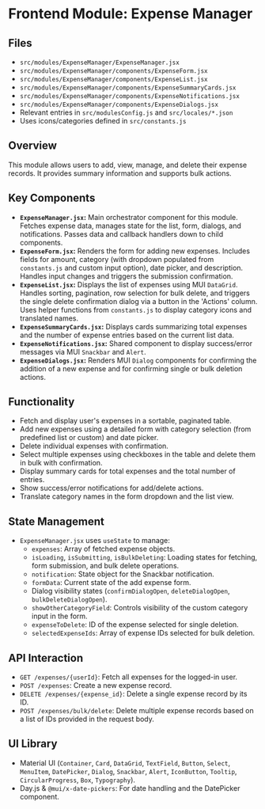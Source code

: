 # Frontend Module: Expense Manager

## Files

*   `src/modules/ExpenseManager/ExpenseManager.jsx`
*   `src/modules/ExpenseManager/components/ExpenseForm.jsx`
*   `src/modules/ExpenseManager/components/ExpenseList.jsx`
*   `src/modules/ExpenseManager/components/ExpenseSummaryCards.jsx`
*   `src/modules/ExpenseManager/components/ExpenseNotifications.jsx`
*   `src/modules/ExpenseManager/components/ExpenseDialogs.jsx`
*   Relevant entries in `src/modulesConfig.js` and `src/locales/*.json`
*   Uses icons/categories defined in `src/constants.js`

## Overview

This module allows users to add, view, manage, and delete their expense records. It provides summary information and supports bulk actions.

## Key Components

*   **`ExpenseManager.jsx`:** Main orchestrator component for this module. Fetches expense data, manages state for the list, form, dialogs, and notifications. Passes data and callback handlers down to child components.
*   **`ExpenseForm.jsx`:** Renders the form for adding new expenses. Includes fields for amount, category (with dropdown populated from `constants.js` and custom input option), date picker, and description. Handles input changes and triggers the submission confirmation.
*   **`ExpenseList.jsx`:** Displays the list of expenses using MUI `DataGrid`. Handles sorting, pagination, row selection for bulk delete, and triggers the single delete confirmation dialog via a button in the 'Actions' column. Uses helper functions from `constants.js` to display category icons and translated names.
*   **`ExpenseSummaryCards.jsx`:** Displays cards summarizing total expenses and the number of expense entries based on the current list data.
*   **`ExpenseNotifications.jsx`:** Shared component to display success/error messages via MUI `Snackbar` and `Alert`.
*   **`ExpenseDialogs.jsx`:** Renders MUI `Dialog` components for confirming the addition of a new expense and for confirming single or bulk deletion actions.

## Functionality

*   Fetch and display user's expenses in a sortable, paginated table.
*   Add new expenses using a detailed form with category selection (from predefined list or custom) and date picker.
*   Delete individual expenses with confirmation.
*   Select multiple expenses using checkboxes in the table and delete them in bulk with confirmation.
*   Display summary cards for total expenses and the total number of entries.
*   Show success/error notifications for add/delete actions.
*   Translate category names in the form dropdown and the list view.

## State Management

*   `ExpenseManager.jsx` uses `useState` to manage:
    *   `expenses`: Array of fetched expense objects.
    *   `isLoading`, `isSubmitting`, `isBulkDeleting`: Loading states for fetching, form submission, and bulk delete operations.
    *   `notification`: State object for the Snackbar notification.
    *   `formData`: Current state of the add expense form.
    *   Dialog visibility states (`confirmDialogOpen`, `deleteDialogOpen`, `bulkDeleteDialogOpen`).
    *   `showOtherCategoryField`: Controls visibility of the custom category input in the form.
    *   `expenseToDelete`: ID of the expense selected for single deletion.
    *   `selectedExpenseIds`: Array of expense IDs selected for bulk deletion.

## API Interaction

*   `GET /expenses/{userId}`: Fetch all expenses for the logged-in user.
*   `POST /expenses`: Create a new expense record.
*   `DELETE /expenses/{expense_id}`: Delete a single expense record by its ID.
*   `POST /expenses/bulk/delete`: Delete multiple expense records based on a list of IDs provided in the request body.

## UI Library

*   Material UI (`Container`, `Card`, `DataGrid`, `TextField`, `Button`, `Select`, `MenuItem`, `DatePicker`, `Dialog`, `Snackbar`, `Alert`, `IconButton`, `Tooltip`, `CircularProgress`, `Box`, `Typography`).
*   Day.js & `@mui/x-date-pickers`: For date handling and the DatePicker component.
